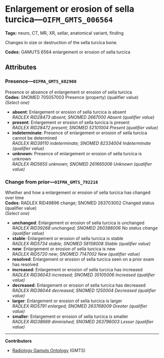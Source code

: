# Enlargement or erosion of sella turcica—`OIFM_GMTS_006564`

**Tags:** neuro, CT, MR, XR, sellar, anatomical variant, finding

Changes in size or destruction of the sella turcica bone.

**Codes:** GAMUTS 6564 enlargement or erosion of sella turcica

## Attributes

### Presence—`OIFMA_GMTS_682900`

Presence or absence of enlargement or erosion of sella turcica  
**Codes**: SNOMED 705057003 Presence (property) (qualifier value)  
*(Select one)*

- **absent**: Enlargement or erosion of sella turcica is absent  
_RADLEX RID28473 absent; SNOMED 2667000 Absent (qualifier value)_
- **present**: Enlargement or erosion of sella turcica is present  
_RADLEX RID28472 present; SNOMED 52101004 Present (qualifier value)_
- **indeterminate**: Presence of enlargement or erosion of sella turcica cannot be determined  
_RADLEX RID39110 indeterminate; SNOMED 82334004 Indeterminate (qualifier value)_
- **unknown**: Presence of enlargement or erosion of sella turcica is unknown  
_RADLEX RID5655 unknown; SNOMED 261665006 Unknown (qualifier value)_

### Change from prior—`OIFMA_GMTS_792216`

Whether and how a enlargement or erosion of sella turcica has changed over time  
**Codes**: RADLEX RID49896 change; SNOMED 263703002 Changed status (qualifier value)  
*(Select one)*

- **unchanged**: Enlargement or erosion of sella turcica is unchanged  
_RADLEX RID39268 unchanged; SNOMED 260388006 No status change (qualifier value)_
- **stable**: Enlargement or erosion of sella turcica is stable  
_RADLEX RID5734 stable; SNOMED 58158008 Stable (qualifier value)_
- **new**: Enlargement or erosion of sella turcica is new  
_RADLEX RID5720 new; SNOMED 7147002 New (qualifier value)_
- **resolved**: Enlargement or erosion of sella turcica seen on a prior exam has resolved  
- **increased**: Enlargement or erosion of sella turcica has increased  
_RADLEX RID36043 increased; SNOMED 35105006 Increased (qualifier value)_
- **decreased**: Enlargement or erosion of sella turcica has decreased  
_RADLEX RID36044 decreased; SNOMED 1250004 Decreased (qualifier value)_
- **larger**: Enlargement or erosion of sella turcica is larger  
_RADLEX RID5791 enlarged; SNOMED 263768009 Greater (qualifier value)_
- **smaller**: Enlargement or erosion of sella turcica is smaller  
_RADLEX RID38669 diminished; SNOMED 263796003 Lesser (qualifier value)_

---

**Contributors**

- [Radiology Gamuts Ontology](https://gamuts.net/) (GMTS)
